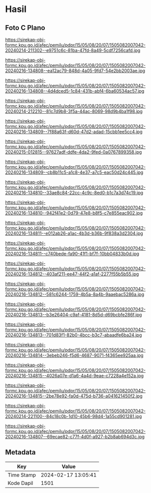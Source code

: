 # Hasil

## Foto C Plano

https://sirekap-obj-formc.kpu.go.id/afec/pemilu/pdpr/15/05/08/20/07/1505082007042-20240214-211302--e9751c6c-81ba-47fd-8a49-5cdf7256cafd.jpg

https://sirekap-obj-formc.kpu.go.id/afec/pemilu/pdpr/15/05/08/20/07/1505082007042-20240216-134808--ea12ac79-848d-4a05-9fd7-54e2bb2003ae.jpg

https://sirekap-obj-formc.kpu.go.id/afec/pemilu/pdpr/15/05/08/20/07/1505082007042-20240216-134808--4d4dced5-1c84-431b-abf4-6ba60534ac57.jpg

https://sirekap-obj-formc.kpu.go.id/afec/pemilu/pdpr/15/05/08/20/07/1505082007042-20240214-212210--81c7d9b8-3f5a-44ac-8069-98d9b4ba1f98.jpg

https://sirekap-obj-formc.kpu.go.id/afec/pemilu/pdpr/15/05/08/20/07/1505082007042-20240216-134809--7f88a63f-d60d-47d2-adad-15cbb1ee5cc4.jpg

https://sirekap-obj-formc.kpu.go.id/afec/pemilu/pdpr/15/05/08/20/07/1505082007042-20240215-012815--97627adf-ddfe-4da2-9fed-0a0767899358.jpg

https://sirekap-obj-formc.kpu.go.id/afec/pemilu/pdpr/15/05/08/20/07/1505082007042-20240216-134809--cb8b11c5-a1c8-4e37-a7c5-eac50d24c445.jpg

https://sirekap-obj-formc.kpu.go.id/afec/pemilu/pdpr/15/05/08/20/07/1505082007042-20240216-134810--33ae8c84-22cc-4c9c-8ed0-b1c7a3d74c19.jpg

https://sirekap-obj-formc.kpu.go.id/afec/pemilu/pdpr/15/05/08/20/07/1505082007042-20240216-134810--942f41e2-0d79-47e8-b8f5-c7e855eac902.jpg

https://sirekap-obj-formc.kpu.go.id/afec/pemilu/pdpr/15/05/08/20/07/1505082007042-20240216-134811--e012ab26-a1ac-4b3d-b36b-9f838a3d2304.jpg

https://sirekap-obj-formc.kpu.go.id/afec/pemilu/pdpr/15/05/08/20/07/1505082007042-20240216-134811--c740bede-fa90-41f1-bf7f-10bb04833b0d.jpg

https://sirekap-obj-formc.kpu.go.id/afec/pemilu/pdpr/15/05/08/20/07/1505082007042-20240216-134812--403af211-ee47-44f2-a1af-2277f55b5b55.jpg

https://sirekap-obj-formc.kpu.go.id/afec/pemilu/pdpr/15/05/08/20/07/1505082007042-20240216-134812--581c6244-1759-4b5a-8a4b-9aaebac5286a.jpg

https://sirekap-obj-formc.kpu.go.id/afec/pemilu/pdpr/15/05/08/20/07/1505082007042-20240216-134813--b3e26404-c9af-4181-8d5d-d69bcbfe286f.jpg

https://sirekap-obj-formc.kpu.go.id/afec/pemilu/pdpr/15/05/08/20/07/1505082007042-20240216-134813--701d83f1-82b0-4bcc-b3c7-abaadfe6ba24.jpg

https://sirekap-obj-formc.kpu.go.id/afec/pemilu/pdpr/15/05/08/20/07/1505082007042-20240216-134814--3ebeb246-f5d6-4687-9071-f4365ee925aa.jpg

https://sirekap-obj-formc.kpu.go.id/afec/pemilu/pdpr/15/05/08/20/07/1505082007042-20240216-134815--4026a07e-d1a6-4a4d-9eae-c7228a4e152a.jpg

https://sirekap-obj-formc.kpu.go.id/afec/pemilu/pdpr/15/05/08/20/07/1505082007042-20240216-134815--2be78e92-fa0d-475d-b736-a041621450f2.jpg

https://sirekap-obj-formc.kpu.go.id/afec/pemilu/pdpr/15/05/08/20/07/1505082007042-20240214-221100--84c18c0b-1d10-45b6-98d4-1a55cd901281.jpg

https://sirekap-obj-formc.kpu.go.id/afec/pemilu/pdpr/15/05/08/20/07/1505082007042-20240216-134807--69ecae82-c77f-4d0f-a927-b2b8ab694d3c.jpg


## Metadata

| Key        | Value               |
| ---------- | ------------------- |
| Time Stamp | 2024-02-17 13:05:41 |
| Kode Dapil | 1501                |



